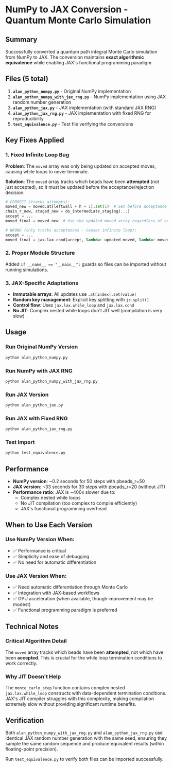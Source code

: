 # NumPy to JAX Conversion - Quantum Monte Carlo Simulation

## Summary

Successfully converted a quantum path integral Monte Carlo simulation from NumPy to JAX. The conversion maintains **exact algorithmic equivalence** while enabling JAX's functional programming paradigm.

## Files (5 total)

1. **`alan_python_numpy.py`** - Original NumPy implementation
2. **`alan_python_numpy_with_jax_rng.py`** - NumPy implementation using JAX random number generation
3. **`alan_python_jax.py`** - JAX implementation (with standard JAX RNG)
4. **`alan_python_jax_rng.py`** - JAX implementation with fixed RNG for reproducibility
5. **`test_equivalence.py`** - Test file verifying the conversions

## Key Fixes Applied

### 1. Fixed Infinite Loop Bug
**Problem**: The `moved` array was only being updated on accepted moves, causing while loops to never terminate.

**Solution**: The `moved` array tracks which beads have been **attempted** (not just accepted), so it must be updated before the acceptance/rejection decision.

```python
# CORRECT (tracks attempts):
moved_new = moved.at[leftwall + h + 1].set(1)  # Set before acceptance
chain_r_new, staged_new = do_intermediate_staging(...)
accept = ...
moved_final = moved_new  # Use the updated moved array regardless of acceptance

# WRONG (only tracks acceptances - causes infinite loop):
accept = ...
moved_final = jax.lax.cond(accept, lambda: updated_moved, lambda: moved)
```

### 2. Proper Module Structure
Added `if __name__ == "__main__":` guards so files can be imported without running simulations.

### 3. JAX-Specific Adaptations
- **Immutable arrays**: All updates use `.at[index].set(value)`
- **Random key management**: Explicit key splitting with `jr.split()`
- **Control flow**: Uses `jax.lax.while_loop` and `jax.lax.cond`
- **No JIT**: Complex nested while loops don't JIT well (compilation is very slow)

## Usage

### Run Original NumPy Version
```bash
python alan_python_numpy.py
```

### Run NumPy with JAX RNG
```bash  
python alan_python_numpy_with_jax_rng.py
```

### Run JAX Version
```bash
python alan_python_jax.py
```

### Run JAX with Fixed RNG
```bash
python alan_python_jax_rng.py
```

### Test Import
```bash
python test_equivalence.py
```

## Performance

- **NumPy version**: ~0.2 seconds for 50 steps with pbeads_r=50
- **JAX version**: ~33 seconds for 30 steps with pbeads_r=20 (without JIT)
- **Performance ratio**: JAX is ~400x slower due to:
  - Complex nested while loops
  - No JIT compilation (too complex to compile efficiently)
  - JAX's functional programming overhead

## When to Use Each Version

### Use NumPy Version When:
- ✅ Performance is critical
- ✅ Simplicity and ease of debugging
- ✅ No need for automatic differentiation

### Use JAX Version When:
- ✅ Need automatic differentiation through Monte Carlo
- ✅ Integration with JAX-based workflows
- ✅ GPU acceleration (when available, though improvement may be modest)
- ✅ Functional programming paradigm is preferred

## Technical Notes

### Critical Algorithm Detail
The `moved` array tracks which beads have been **attempted**, not which have been **accepted**. This is crucial for the while loop termination conditions to work correctly.

### Why JIT Doesn't Help
The `monte_carlo_step` function contains complex nested `jax.lax.while_loop` constructs with data-dependent termination conditions. JAX's JIT compiler struggles with this complexity, making compilation extremely slow without providing significant runtime benefits.

## Verification

Both `alan_python_numpy_with_jax_rng.py` and `alan_python_jax_rng.py` use identical JAX random number generation with the same seed, ensuring they sample the same random sequence and produce equivalent results (within floating-point precision).

Run `test_equivalence.py` to verify both files can be imported successfully.


